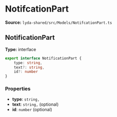 # NotifcationPart

**Source:** `lyda-shared/src/Models/NotifcationPart.ts`

## NotificationPart

**Type:** interface

```typescript
export interface NotificationPart {
    type: string,
    text?: string,
    id?: number
}
```

### Properties

- **type**: `string,`
- **text**: `string,` (optional)
- **id**: `number` (optional)

